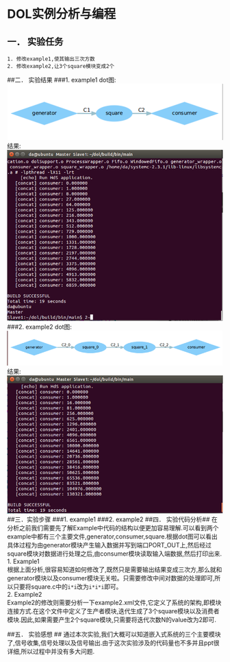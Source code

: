 # DOL实例分析与编程 #
## 一．   实验任务 
    1. 修改example1,使其输出三次方数
    2. 修改example2,让3个square模块变成2个
##二．    实验结果 
###1. example1
dot图:<br>
![](https://github.com/Lrrent/ES2016_14353257/blob/master/assignment/lab3/dot1.png)
<br>结果:<br>
![](https://github.com/Lrrent/ES2016_14353257/blob/master/assignment/lab3/example1.png)
###2.  example2
dot图:<br>
![](https://github.com/Lrrent/ES2016_14353257/blob/master/assignment/lab3/dot2.png)
<br>结果:<br>
![](https://github.com/Lrrent/ES2016_14353257/blob/master/assignment/lab3/example2.png)
##三．实验步骤 
###1. example1
###2.  example2
##四．    实验代码分析##
在分析之前我们需要先了解Example中代码的结构以便更加容易理解.可以看到两个example中都有三个主要文件,generator,consumer,square.根据dot图可以看出具体过程为由generator模块产生输入数据并写到端口PORT_OUT上,然后经过square模块对数据进行处理之后,由consumer模块读取输入端数据,然后打印出来.<br />
    1.    Example1<br />
    根据上面分析,很容易知道如何修改了,既然只是需要输出结果变成三次方,那么就和generator模块以及consumer模块无关啦。只需要修改中间对数据的处理即可,所以只要将square.c中的``i*i``改为``i*i*i``即可。<br />
    2.	Example2<br />
    Example2的修改则需要分析一下example2.xml文件,它定义了系统的架构,即模块连接方式.在这个文件中定义了生产者模块,迭代生成了3个square模块以及消费者模块.因此,如果需要产生2个square模块,只需要将迭代次数N的value改为2即可.<br />

##五．    实验感想 ##
通过本次实验,我们大概可以知道嵌入式系统的三个主要模块了,信号收集,信号处理以及信号输出.由于这次实验涉及的代码量也不多并且ppt很详细,所以过程中并没有多大问题.
